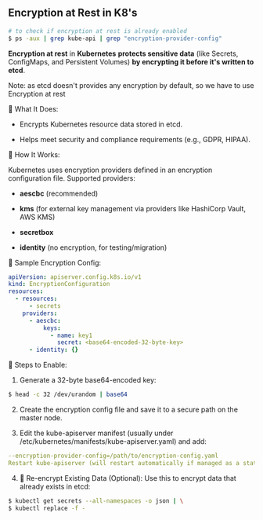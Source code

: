 
## Encryption at Rest in K8's

```bash
# to check if encryption at rest is already enabled
$ ps -aux | grep kube-api | grep "encryption-provider-config"
```

**Encryption at rest**  in **Kubernetes** **protects sensitive data** (like Secrets, ConfigMaps, and Persistent Volumes) **by encrypting it before it's written to etcd**.

Note: as etcd doesn't provides any encryption by default, so we have to use Encryption at rest

🔐 What It Does:
- Encrypts Kubernetes resource data stored in etcd.

- Helps meet security and compliance requirements (e.g., GDPR, HIPAA).

🧩 How It Works:

Kubernetes uses encryption providers defined in an encryption configuration file. Supported providers:

- **aescbc** (recommended)

- **kms** (for external key management via providers like HashiCorp Vault, AWS KMS)

- **secretbox**

- **identity** (no encryption, for testing/migration)

📄 Sample Encryption Config:
```yaml
apiVersion: apiserver.config.k8s.io/v1
kind: EncryptionConfiguration
resources:
  - resources:
      - secrets
    providers:
      - aescbc:
          keys:
            - name: key1
              secret: <base64-encoded-32-byte-key>
      - identity: {}
  ```    
📌 Steps to Enable:
1. Generate a 32-byte base64-encoded key:

```bash
$ head -c 32 /dev/urandom | base64
```
2. Create the encryption config file and save it to a secure path on the master node.

3. Edit the kube-apiserver manifest (usually under /etc/kubernetes/manifests/kube-apiserver.yaml) and add:

```yaml
--encryption-provider-config=/path/to/encryption-config.yaml
Restart kube-apiserver (will restart automatically if managed as a static pod).
```
4. 🔁 Re-encrypt Existing Data (Optional):
Use this to encrypt data that already exists in etcd:

```bash
$ kubectl get secrets --all-namespaces -o json | \
$ kubectl replace -f -
```